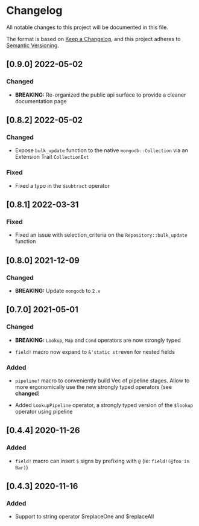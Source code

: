 # Changelog

All notable changes to this project will be documented in this file.

The format is based on [Keep a Changelog](https://keepachangelog.com/en/1.0.0/),
and this project adheres to [Semantic Versioning](https://semver.org/spec/v2.0.0.html).

## [0.9.0] 2022-05-02

### Changed

- **BREAKING:** Re-organized the public api surface to provide a cleaner documentation page

## [0.8.2] 2022-05-02

### Changed

- Expose `bulk_update` function to the native `mongodb::Collection` via an Extension Trait `CollectionExt`

### Fixed

- Fixed a typo in the `$subtract` operator

## [0.8.1] 2022-03-31

### Fixed

- Fixed an issue with selection_criteria on the `Repository::bulk_update` function

## [0.8.0] 2021-12-09

### Changed

- **BREAKING:** Update `mongodb` to `2.x`

## [0.7.0] 2021-05-01

### Changed

- **BREAKING:** `Lookup`, `Map` and `Cond` operators are now strongly typed

- `field!` macro now expand to `&'static str`even for nested fields

### Added

- `pipeline!` macro to conveniently build Vec of pipeline stages.
  Allow to more ergonomically use the new strongly typed operators (see **changed**)
  
- Added `LookupPipeline` operator, a strongly typed version of the `$lookup` operator using pipeline

## [0.4.4] 2020-11-26

### Added

- `field!` macro can insert `$` signs by prefixing with `@` (ie: `field!(@foo in Bar)`)

## [0.4.3] 2020-11-16

### Added

- Support to string operator $replaceOne and $replaceAll
